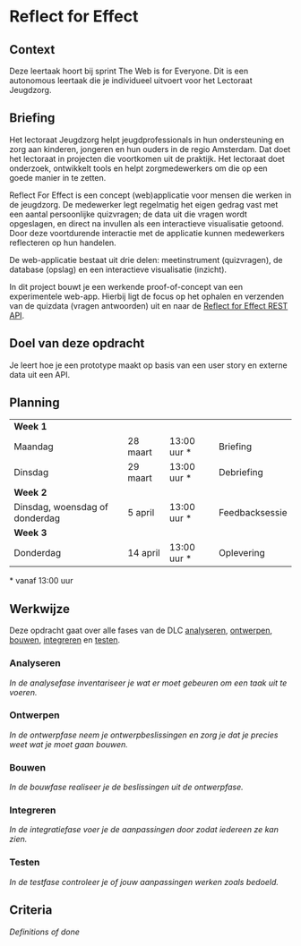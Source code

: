 # Reflect for Effect

## Context
Deze leertaak hoort bij sprint The Web is for Everyone. Dit is een autonomous leertaak die je individueel uitvoert voor het Lectoraat Jeugdzorg.

## Briefing
Het lectoraat Jeugdzorg helpt jeugdprofessionals in hun ondersteuning en zorg aan kinderen, jongeren en hun ouders in de regio Amsterdam. Dat doet het lectoraat in projecten die voortkomen uit de praktijk. Het lectoraat doet onderzoek, ontwikkelt tools en helpt zorgmedewerkers om die op een goede manier in te zetten.

Reflect For Effect is een concept (web)applicatie voor mensen die werken in de jeugdzorg. De medewerker legt regelmatig het eigen gedrag vast met een aantal persoonlijke quizvragen; de data uit die vragen wordt opgeslagen, en direct na invullen als een interactieve visualisatie getoond. Door deze voortdurende interactie met de applicatie kunnen medewerkers reflecteren op hun handelen.

De web-applicatie bestaat uit drie delen: meetinstrument (quizvragen), de database (opslag) en een interactieve visualisatie (inzicht).

In dit project bouwt je een werkende proof-of-concept van een experimentele web-app. Hierbij ligt de focus op het ophalen en verzenden van de quizdata (vragen antwoorden) uit en naar de [Reflect for Effect REST API](https://reflect-for-effect.api.fdnd.nl).

## Doel van deze opdracht
Je leert hoe je een prototype maakt op basis van een user story en externe data uit een API.

## Planning

<table>
    <tr>
        <td colspan="4"><b>Week 1</b></td>
    </tr>
    <tr>
        <td>Maandag</td>
        <td>28 maart</td>
        <td>13:00 uur *</td>
        <td>Briefing</td>
    </tr>
    <tr>
        <td>Dinsdag</td>
        <td>29 maart</td>
        <td>13:00 uur *</td>
        <td>Debriefing</td>
    </tr>
    <tr>
        <td colspan="4"><b>Week 2</b></td>
    </tr>
    <tr>
        <td>Dinsdag, woensdag of donderdag</td>
        <td>5 april</td>
        <td>13:00 uur *</td>
        <td>Feedbacksessie</td>
    </tr>
    <tr>
        <td colspan="4"><b>Week 3</b></td>
    </tr>
    <tr>
        <td>Donderdag</td>
        <td>14 april</td>
        <td>13:00 uur *</td>
        <td>Oplevering</td>
    </tr>
</table>
* vanaf 13:00 uur

## Werkwijze
Deze opdracht gaat over alle fases van de DLC [analyseren](#analyseren), [ontwerpen](#ontwerpen), [bouwen](#bouwen), [integreren](#integreren) en [testen](#testen).

### Analyseren
*In de analysefase inventariseer je wat er moet gebeuren om een taak uit te voeren.*

### Ontwerpen
*In de ontwerpfase neem je ontwerpbeslissingen en zorg je dat je precies weet wat je moet gaan bouwen.*

### Bouwen
*In de bouwfase realiseer je de beslissingen uit de ontwerpfase.*

### Integreren
*In de integratiefase voer je de aanpassingen door zodat iedereen ze kan zien.*

### Testen
*In de testfase controleer je of jouw aanpassingen werken zoals bedoeld.*

## Criteria
*Definitions of done*

